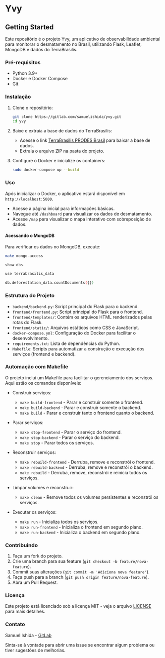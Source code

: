 # Yvy

## Getting Started

Este repositório é o projeto Yvy, um aplicativo de observabilidade ambiental para monitorar o desmatamento no Brasil, utilizando Flask, Leaflet, MongoDB e dados do TerraBrasilis.

### Pré-requisitos

- Python 3.9+
- Docker e Docker Compose
- Git

### Instalação

1. Clone o repositório:
   ```bash
   git clone https://gitlab.com/samuelishida/yvy.git
   cd yvy
   ```
2. Baixe e extraia a base de dados do TerraBrasilis:
   - Acesse o link [TerraBrasilis PRODES Brasil](https://terrabrasilis.dpi.inpe.br/download/dataset/brasil-prodes/raster/prodes_brasil_2023.zip) para baixar a base de dados.
   - Extraia o arquivo ZIP na pasta do projeto.

3. Configure o Docker e inicialize os containers:
   ```bash
   sudo docker-compose up --build
   ```

### Uso

Após inicializar o Docker, o aplicativo estará disponível em `http://localhost:5000`.

- Acesse a página inicial para informações básicas.
- Navegue até `/dashboard` para visualizar os dados de desmatamento.
- Acesse `/map` para visualizar o mapa interativo com sobreposição de dados.

#### Acessando o MongoDB

Para verificar os dados no MongoDB, execute:
```bash
make mongo-access

show dbs

use terrabrasilis_data

db.deforestation_data.countDocuments({})
```

### Estrutura do Projeto

- `backend/backend.py`: Script principal do Flask para o backend.
- `frontend/frontend.py`: Script principal do Flask para o frontend.
- `frontend/templates/`: Contém os arquivos HTML renderizados pelas rotas do Flask.
- `frontend/static/`: Arquivos estáticos como CSS e JavaScript.
- `docker-compose.yml`: Configuração do Docker para facilitar o desenvolvimento.
- `requirements.txt`: Lista de dependências do Python.
- `Makefile`: Scripts para automatizar a construção e execução dos serviços (frontend e backend).

### Automação com Makefile

O projeto inclui um Makefile para facilitar o gerenciamento dos serviços. Aqui estão os comandos disponíveis:

- Construir serviços:
  - `make build-frontend` - Parar e construir somente o frontend.
  - `make build-backend` - Parar e construir somente o backend.
  - `make build` - Parar e construir tanto o frontend quanto o backend.

- Parar serviços:
  - `make stop-frontend` - Parar o serviço do frontend.
  - `make stop-backend` - Parar o serviço do backend.
  - `make stop` - Parar todos os serviços.

- Reconstruir serviços:
  - `make rebuild-frontend` - Derruba, remove e reconstrói o frontend.
  - `make rebuild-backend` - Derruba, remove e reconstrói o backend.
  - `make rebuild` - Derruba, remove, reconstrói e reinicia todos os serviços.

- Limpar volumes e reconstruir:
  - `make clean` - Remove todos os volumes persistentes e reconstrói os serviços.

- Executar os serviços:
  - `make run` - Inicializa todos os serviços.
  - `make run-frontend` - Inicializa o frontend em segundo plano.
  - `make run-backend` - Inicializa o backend em segundo plano.
  

### Contribuindo

1. Faça um fork do projeto.
2. Crie uma branch para sua feature (`git checkout -b feature/nova-feature`).
3. Commit suas alterações (`git commit -m 'Adiciona nova feature'`).
4. Faça push para a branch (`git push origin feature/nova-feature`).
5. Abra um Pull Request.

### Licença

Este projeto está licenciado sob a licença MIT - veja o arquivo [LICENSE](LICENSE) para mais detalhes.

### Contato

Samuel Ishida - [GitLab](https://gitlab.com/samuelishida)

Sinta-se à vontade para abrir uma issue se encontrar algum problema ou tiver sugestões de melhorias.
